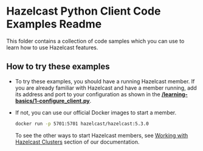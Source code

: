 Hazelcast Python Client Code Examples Readme
============================================

This folder contains a collection of code samples which you can 
use to learn how to use Hazelcast features.

How to try these examples
-------------------------

* To try these examples, you should have a running Hazelcast member. 
  If you are already familiar with Hazelcast and have a member running, 
  add its address and port to your configuration as shown in the 
  [**/learning-basics/1-configure_client.py**](learning-basics/1-configure_client.py).
* If not, you can use our official Docker images to start a member.

    ```bash
    docker run -p 5701:5701 hazelcast/hazelcast:5.3.0
    ```
  To see the other ways to start Hazelcast members, see 
  [Working with Hazelcast Clusters](https://hazelcast.readthedocs.io/en/stable/getting_started.html#working-with-hazelcast-clusters)
  section of our documentation.
  
